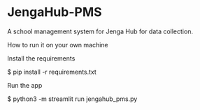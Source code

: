 # JengaHub-PMS
A school management system for Jenga Hub for data collection.

How to run it on your own machine

Install the requirements

$ pip install -r requirements.txt

Run the app

$ python3 -m streamlit run jengahub_pms.py
